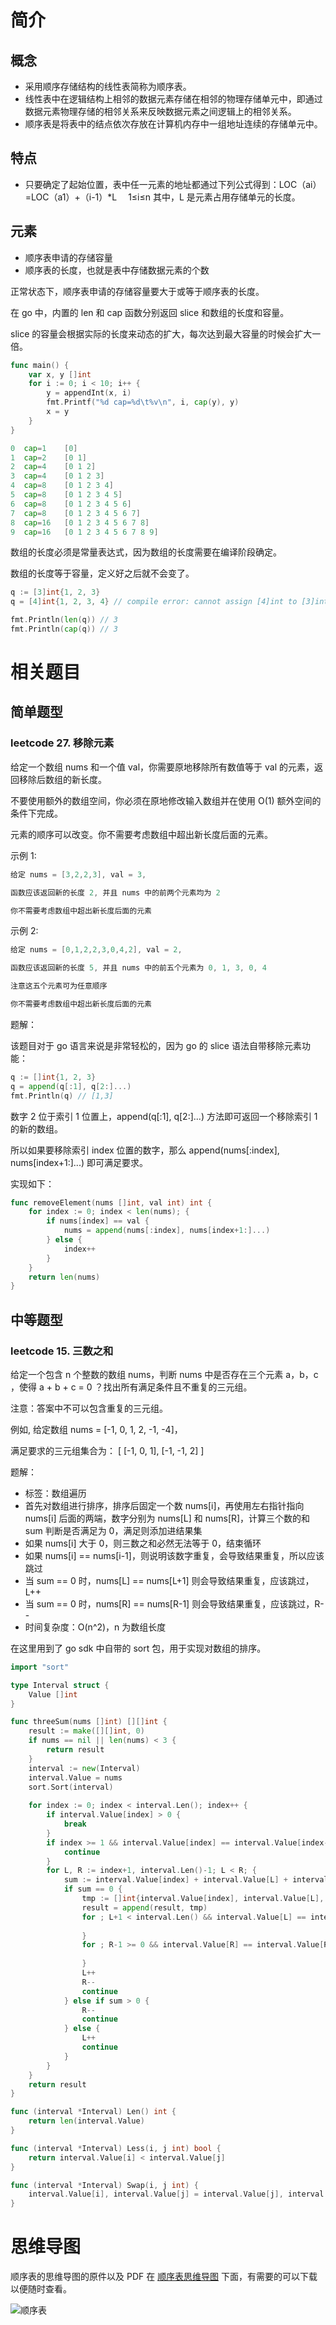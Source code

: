 # 简介

## 概念

- 采用顺序存储结构的线性表简称为顺序表。
- 线性表中在逻辑结构上相邻的数据元素存储在相邻的物理存储单元中，即通过数据元素物理存储的相邻关系来反映数据元素之间逻辑上的相邻关系。
- 顺序表是将表中的结点依次存放在计算机内存中一组地址连续的存储单元中。

## 特点

- 只要确定了起始位置，表中任一元素的地址都通过下列公式得到：LOC（ai）=LOC（a1）+（i-1）*L 　1≤i≤n 其中，L 是元素占用存储单元的长度。

## 元素

- 顺序表申请的存储容量
- 顺序表的长度，也就是表中存储数据元素的个数

正常状态下，顺序表申请的存储容量要大于或等于顺序表的长度。

在 go 中，内置的 len 和 cap 函数分别返回 slice 和数组的长度和容量。

slice 的容量会根据实际的长度来动态的扩大，每次达到最大容量的时候会扩大一倍。
```go
func main() {
    var x, y []int
    for i := 0; i < 10; i++ {
        y = appendInt(x, i)
        fmt.Printf("%d cap=%d\t%v\n", i, cap(y), y)
        x = y
    }
}

0  cap=1    [0]
1  cap=2    [0 1]
2  cap=4    [0 1 2]
3  cap=4    [0 1 2 3]
4  cap=8    [0 1 2 3 4]
5  cap=8    [0 1 2 3 4 5]
6  cap=8    [0 1 2 3 4 5 6]
7  cap=8    [0 1 2 3 4 5 6 7]
8  cap=16   [0 1 2 3 4 5 6 7 8]
9  cap=16   [0 1 2 3 4 5 6 7 8 9]
```

数组的长度必须是常量表达式，因为数组的长度需要在编译阶段确定。

数组的长度等于容量，定义好之后就不会变了。

```go
q := [3]int{1, 2, 3}
q = [4]int{1, 2, 3, 4} // compile error: cannot assign [4]int to [3]int

fmt.Println(len(q)) // 3
fmt.Println(cap(q)) // 3
```

# 相关题目
## 简单题型
### leetcode 27. 移除元素
给定一个数组 nums 和一个值 val，你需要原地移除所有数值等于 val 的元素，返回移除后数组的新长度。

不要使用额外的数组空间，你必须在原地修改输入数组并在使用 O(1) 额外空间的条件下完成。

元素的顺序可以改变。你不需要考虑数组中超出新长度后面的元素。

示例 1:
```go
给定 nums = [3,2,2,3], val = 3,

函数应该返回新的长度 2, 并且 nums 中的前两个元素均为 2

你不需要考虑数组中超出新长度后面的元素
```

示例 2:
```go
给定 nums = [0,1,2,2,3,0,4,2], val = 2,

函数应该返回新的长度 5, 并且 nums 中的前五个元素为 0, 1, 3, 0, 4

注意这五个元素可为任意顺序

你不需要考虑数组中超出新长度后面的元素
```

题解：

该题目对于 go 语言来说是非常轻松的，因为 go 的 slice 语法自带移除元素功能：

```go
q := []int{1, 2, 3}
q = append(q[:1], q[2:]...)
fmt.Println(q) // [1,3]
```

数字 2 位于索引 1 位置上，append(q[:1], q[2:]...) 方法即可返回一个移除索引 1 的新的数组。

所以如果要移除索引 index 位置的数字，那么 append(nums[:index], nums[index+1:]...) 即可满足要求。

实现如下：

```go
func removeElement(nums []int, val int) int {
    for index := 0; index < len(nums); {
        if nums[index] == val {
            nums = append(nums[:index], nums[index+1:]...)
        } else {
            index++
        }
    }
    return len(nums)
}
```

## 中等题型
### leetcode 15. 三数之和

给定一个包含 n 个整数的数组 nums，判断 nums 中是否存在三个元素 a，b，c ，使得 a + b + c = 0 ？找出所有满足条件且不重复的三元组。

注意：答案中不可以包含重复的三元组。

例如, 给定数组 nums = [-1, 0, 1, 2, -1, -4]，

满足要求的三元组集合为：
[
  [-1, 0, 1],
  [-1, -1, 2]
]

题解：

- 标签：数组遍历
- 首先对数组进行排序，排序后固定一个数 nums[i]，再使用左右指针指向 nums[i] 后面的两端，数字分别为 nums[L] 和 nums[R]，计算三个数的和 sum 判断是否满足为 0，满足则添加进结果集
- 如果 nums[i] 大于 0，则三数之和必然无法等于 0，结束循环
- 如果 nums[i] == nums[i-1]，则说明该数字重复，会导致结果重复，所以应该跳过
- 当 sum == 0 时，nums[L] == nums[L+1] 则会导致结果重复，应该跳过，L++
- 当 sum == 0 时，nums[R] == nums[R-1] 则会导致结果重复，应该跳过，R--
- 时间复杂度：O(n^2)，n 为数组长度

在这里用到了 go sdk 中自带的 sort 包，用于实现对数组的排序。

```go
import "sort"

type Interval struct {
    Value []int
}

func threeSum(nums []int) [][]int {
    result := make([][]int, 0)
    if nums == nil || len(nums) < 3 {
        return result
    }
    interval := new(Interval)
    interval.Value = nums
    sort.Sort(interval)
    
    for index := 0; index < interval.Len(); index++ {
        if interval.Value[index] > 0 {
            break
        }
        if index >= 1 && interval.Value[index] == interval.Value[index-1] {
            continue
        }
        for L, R := index+1, interval.Len()-1; L < R; {
            sum := interval.Value[index] + interval.Value[L] + interval.Value[R]
            if sum == 0 {
                tmp := []int{interval.Value[index], interval.Value[L], interval.Value[R]}
                result = append(result, tmp)
                for ; L+1 < interval.Len() && interval.Value[L] == interval.Value[L+1]; L++ {
    
                }
                for ; R-1 >= 0 && interval.Value[R] == interval.Value[R-1]; R-- {
    
                }
                L++
                R--
                continue
            } else if sum > 0 {
                R--
                continue
            } else {
                L++
                continue
            }
        }
    }
    return result
}

func (interval *Interval) Len() int {
    return len(interval.Value)
}

func (interval *Interval) Less(i, j int) bool {
    return interval.Value[i] < interval.Value[j]
}

func (interval *Interval) Swap(i, j int) {
    interval.Value[i], interval.Value[j] = interval.Value[j], interval.Value[i]
}
```

# 思维导图

顺序表的思维导图的原件以及 PDF 在 [顺序表思维导图](https://github.com/cnymw/go-study/tree/master/docs/mind/数据结构-顺序表) 下面，有需要的可以下载以便随时查看。

![顺序表](https://cnymw.github.io/go-study/docs/img/数据结构-顺序表/数据结构-顺序表-思维导图.jpg)